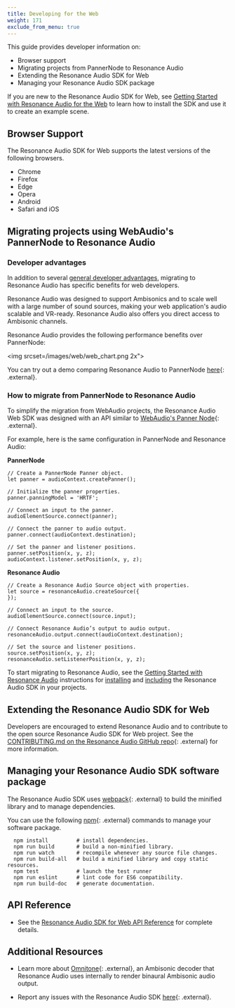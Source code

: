 ```yaml
---
title: Developing for the Web
weight: 171
exclude_from_menu: true
---
```


This guide provides developer information on:

*  Browser support
*  Migrating projects from PannerNode to Resonance Audio
*  Extending the Resonance Audio SDK for Web
*  Managing your Resonance Audio SDK package


If you are new to the Resonance Audio SDK for Web, see [Getting Started with Resonance Audio for the Web](/develop/web/getting-started) to learn how to install the SDK and use it to create an example scene.


## Browser Support
The Resonance Audio SDK for Web supports the latest versions of the following
browsers.

*  Chrome
*  Firefox
*  Edge
*  Opera
*  Android
*  Safari and iOS


## Migrating projects using WebAudio's PannerNode to Resonance Audio

### Developer advantages
In addition to several [general developer advantages](/develop/overview#developer-advantages),
migrating to Resonance Audio has specific benefits for web developers.

Resonance Audio was designed to support Ambisonics and to scale well with a
large number of sound sources, making your web application's audio
scalable and VR-ready. Resonance Audio also offers you direct access to Ambisonic
channels.

Resonance Audio provides the following performance benefits over PannerNode:

<img srcset=/images/web/web_chart.png 2x">

You can try out a demo comparing Resonance Audio to PannerNode [here](//cdn.rawgit.com/resonance-audio/resonance-audio-web-sdk/master/examples/vs-pannernode.html){: .external}.


### How to migrate from PannerNode to Resonance Audio
To simplify the migration from WebAudio projects, the Resonance Audio Web SDK
was designed with an API similar to [WebAudio's Panner Node](//developer.mozilla.org/en-US/docs/Web/API/PannerNode){: .external}.

For example, here is the same configuration in PannerNode and Resonance Audio:

**PannerNode**

    // Create a PannerNode Panner object.
    let panner = audioContext.createPanner();

    // Initialize the panner properties.
    panner.panningModel = 'HRTF';

    // Connect an input to the panner.
    audioElementSource.connect(panner);

    // Connect the panner to audio output.
    panner.connect(audioContext.destination);

    // Set the panner and listener positions.
    panner.setPosition(x, y, z);
    audioContext.listener.setPosition(x, y, z);


**Resonance Audio**

    // Create a Resonance Audio Source object with properties.
    let source = resonanceAudio.createSource({
    });

    // Connect an input to the source.
    audioElementSource.connect(source.input);

    // Connect Resonance Audio’s output to audio output.
    resonanceAudio.output.connect(audioContext.destination);

    // Set the source and listener positions.
    source.setPosition(x, y, z);
    resonanceAudio.setListenerPosition(x, y, z);

To start migrating to Resonance Audio, see the [Getting Started with Resonance Audio](/develop/web/getting-started) instructions for [installing](/develop/web/getting-started#install-the-sdk) and [including](/develop/web/getting-started#include-the-sdk-in-your-project) the Resonance Audio SDK in your projects.


## Extending the Resonance Audio SDK for Web
Developers are encouraged to extend Resonance Audio and to contribute to the
open source Resonance Audio SDK for Web project. See the [CONTRIBUTING.md on the
Resonance Audio GitHub repo](https://cdn.jsdelivr.net/npm/resonance-audio/CONTRIBUTING.md){: .external} for more information.


## Managing your Resonance Audio SDK software package
The Resonance Audio SDK uses [webpack](https://webpack.js.org/concepts/){: .external} to
build the minified library and to manage dependencies.

You can use the following [npm](https://www.npmjs.com/){: .external} commands to manage your
software package.

      npm install         # install dependencies.
      npm run build       # build a non-minified library.
      npm run watch       # recompile whenever any source file changes.
      npm run build-all   # build a minified library and copy static resources.
      npm test            # launch the test runner
      npm run eslint      # lint code for ES6 compatibility.
      npm run build-doc   # generate documentation.

## API Reference
*  See the [Resonance Audio SDK for Web API Reference](/resonance-audio/reference/web) for
   complete details.


## Additional Resources
*  Learn more about [Omnitone](https://googlechrome.github.io/omnitone/#home){: .external},
   an Ambisonic decoder that Resonance Audio uses internally to render binaural
   Ambisonic audio output.

*  Report any issues with the Resonance Audio SDK [here](https://github.com/resonance-audio/resonance-audio-sdk-web/issues){: .external}.


